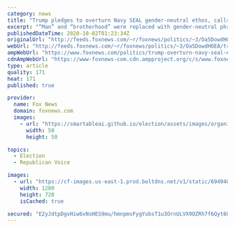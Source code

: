 ```yaml
---
category: news
title: "Trump pledges to overturn Navy SEAL gender-neutral ethos, calls it 'ridiculous'"
excerpt: "“Man” and “brotherhood” were replaced with gender-neutral phrases such as “warrior” and “group of maritime warriors.”"
publishedDateTime: 2020-10-02T01:23:34Z
originalUrl: "http://feeds.foxnews.com/~r/foxnews/politics/~3/Oa5DowdHOEA/trump-overturn-navy-seal-ethos-gender-neutral"
webUrl: "http://feeds.foxnews.com/~r/foxnews/politics/~3/Oa5DowdHOEA/trump-overturn-navy-seal-ethos-gender-neutral"
ampWebUrl: "https://www.foxnews.com/politics/trump-overturn-navy-seal-ethos-gender-neutral.amp"
cdnAmpWebUrl: "https://www-foxnews-com.cdn.ampproject.org/c/s/www.foxnews.com/politics/trump-overturn-navy-seal-ethos-gender-neutral.amp"
type: article
quality: 171
heat: 171
published: true

provider:
  name: Fox News
  domain: foxnews.com
  images:
    - url: "https://smartableai.github.io/election/assets/images/organizations/foxnews.com-50x50.jpg"
      width: 50
      height: 50

topics:
  - Election
  - Republican Voice

images:
  - url: "https://cf-images.us-east-1.prod.boltdns.net/v1/static/694940094001/89963ae4-e6e1-4130-8e7d-c06d0c680d1a/912dcb7d-b04b-447d-849e-877687f59fed/1280x720/match/image.jpg"
    width: 1280
    height: 720
    isCached: true

secured: "E2yJdtpDgvHiw6xNsHES9mu/hmnpmsFygYubsT1u3OrnULVX9OZRh7f6Qyt6GJDW5514A0C2jUaYgS9DtgfADD6DkzKZXA+VJucuoGD1pih8VFPccj/qY1o0S2tRnE/sfllww5+8ecTQyoWMJAdezlfuGsdibiG/cF1NzF/xksTn6gKuA5DcYKzgLu/gorbhg0OPSFRyZKs2T4VVvXK4qaVRb1D8Gf+xHKYYNZ/tboLzhV0CHq4PrybTzcgcdM8k3Osj3koDf9ECA5gjKRwdKpgL3haszES8zKi6qCK4FIHVliiE724xVGu1eJCcJXqG7Ud8uOuOlDNQZIHp0q7e+ejNH6gr5ozNg6PxsVVycnU=;6pWtJzLQpe3E0Cme6q+ohw=="
---
```


